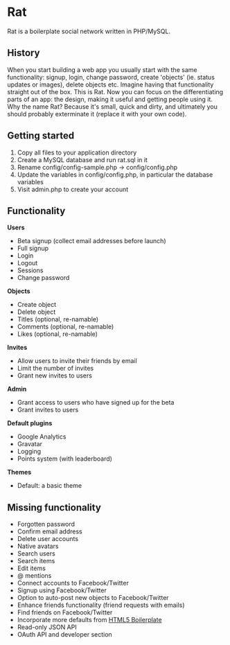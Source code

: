 Rat
===

Rat is a boilerplate social network written in PHP/MySQL.

History
-------

When you start building a web app you usually start with the same functionality: signup, login, change password, create 'objects' (ie. status updates or images), delete objects etc. Imagine having that functionality straight out of the box. This is Rat. Now you can focus on the differentiating parts of an app: the design, making it useful and getting people using it. Why the name Rat? Because it's small, quick and dirty, and ultimately you should probably exterminate it (replace it with your own code).

Getting started
---------------

1. Copy all files to your application directory
2. Create a MySQL database and run rat.sql in it
3. Rename config/config-sample.php → config/config.php
4. Update the variables in config/config.php, in particular the database variables
5. Visit admin.php to create your account

Functionality
-------------

**Users**

- Beta signup (collect email addresses before launch)
- Full signup
- Login
- Logout
- Sessions
- Change password

**Objects**

- Create object
- Delete object
- Titles (optional, re-namable)
- Comments (optional, re-namable)
- Likes (optional, re-namable)

**Invites**

- Allow users to invite their friends by email
- Limit the number of invites
- Grant new invites to users

**Admin**

- Grant access to users who have signed up for the beta
- Grant invites to users

**Default plugins**

- Google Analytics
- Gravatar
- Logging
- Points system (with leaderboard)

**Themes**

- Default: a basic theme

Missing functionality
---------------------

- Forgotten password
- Confirm email address
- Delete user accounts
- Native avatars
- Search users
- Search items
- Edit items
- @ mentions
- Connect accounts to Facebook/Twitter
- Signup using Facebook/Twitter
- Option to auto-post new objects to Facebook/Twitter
- Enhance friends functionality (friend requests with emails)
- Find friends on Facebook/Twitter
- Incorporate more defaults from [HTML5 Boilerplate](https://github.com/paulirish/html5-boilerplate)
- Read-only JSON API
- OAuth API and developer section